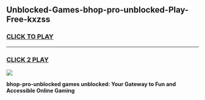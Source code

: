 
## Unblocked-Games-bhop-pro-unblocked-Play-Free-kxzss
<h3>
<a href="https://premium76.site?title=bhop-pro-unblocked&ref=18A1">CLICK TO PLAY</a></h3>
<hr>

<h3>
<a href="https://premium76.site?title=bhop-pro-unblocked&ref=18A1">CLICK 2 PLAY</a>
  
</h3>

<a href="https://premium76.site?title=bhop-pro-unblocked&ref=18A1"><img src="https://clearcache.store/games.png"></a>


**bhop-pro-unblocked games unblocked: Your Gateway to Fun and Accessible Online Gaming**
